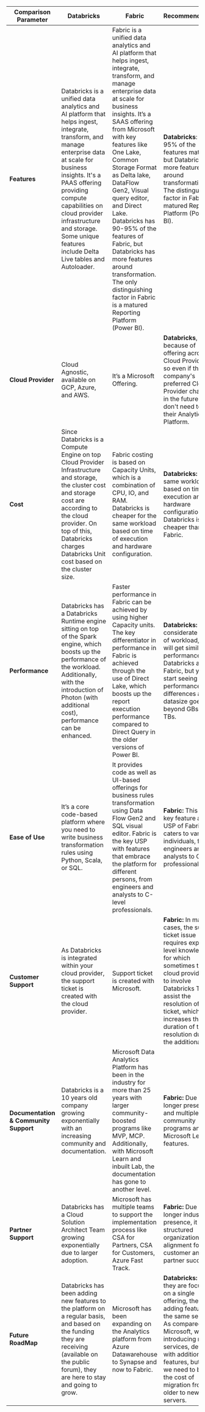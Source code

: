 | **Comparison Parameter** | **Databricks**                                                                                                                                         | **Fabric**                                                                                                                                                                                                                              | **Recommendations**                                                                                                                                                          | **Comments**                                        |
|---------------------------|---------------------------------------------------------------------------------------------------------------------------------------------------------|----------------------------------------------------------------------------------------------------------------------------------------------------------------------------------------------------------------------------------------|-----------------------------------------------------------------------------------------------------------------------------------------------------------------------------|----------------------------------------------------|
| **Features**              | Databricks is a unified data analytics and AI platform that helps ingest, integrate, transform, and manage enterprise data at scale for business insights. It's a PAAS offering providing compute capabilities on cloud provider infrastructure and storage. Some unique features include Delta Live tables and Autoloader. | Fabric is a unified data analytics and AI platform that helps ingest, integrate, transform, and manage enterprise data at scale for business insights. It’s a SAAS offering from Microsoft with key features like One Lake, Common Storage Format as Delta lake, DataFlow Gen2, Visual query editor, and Direct Lake. Databricks has 90-95% of the features of Fabric, but Databricks has more features around transformation. The only distinguishing factor in Fabric is a matured Reporting Platform (Power BI). | **Databricks**: 90-95% of the features match, but Databricks has more features around transformation. The distinguishing factor in Fabric is a matured Reporting Platform (Power BI). | Bifurcate on Data Engineering, Science, and reporting |
| **Cloud Provider**        | Cloud Agnostic, available on GCP, Azure, and AWS.                                                                                                      | It’s a Microsoft Offering.                                                                                                                                                                                                             | **Databricks**, because of offering across Cloud Providers, so even if the company's preferred Cloud Provider changes in the future, they don't need to redo their Analytics Platform. |                                                    |
| **Cost**                  | Since Databricks is a Compute Engine on top Cloud Provider Infrastructure and storage, the cluster cost and storage cost are according to the cloud provider. On top of this, Databricks charges Databricks Unit cost based on the cluster size. | Fabric costing is based on Capacity Units, which is a combination of CPU, IO, and RAM. Databricks is cheaper for the same workload based on time of execution and hardware configuration.                                               | **Databricks:** For the same workload based on time of execution and hardware configuration, Databricks is cheaper than Fabric.                                                 |                                                    |
| **Performance**           | Databricks has a Databricks Runtime engine sitting on top of the Spark engine, which boosts up the performance of the workload. Additionally, with the introduction of Photon (with additional cost), performance can be enhanced. | Faster performance in Fabric can be achieved by using higher Capacity units. The key differentiator in performance in Fabric is achieved through the use of Direct Lake, which boosts up the report execution performance compared to Direct Query in the older versions of Power BI. | **Databricks:** For a considerate level of workload, you will get similar performance in Databricks and Fabric, but you will start seeing performance differences as your datasize goes beyond GBs to TBs.                     |                                                    |
| **Ease of Use**           | It’s a core code-based platform where you need to write business transformation rules using Python, Scala, or SQL.                                    | It provides code as well as UI-based offerings for business rules transformation using Data Flow Gen2 and SQL visual editor. Fabric is the key USP with features that embrace the platform for different persons, from engineers and analysts to C-level professionals. | **Fabric:** This is a key feature and USP of Fabric that caters to various individuals, from engineers and analysts to C-level professionals.                                    |                                                    |
| **Customer Support**      | As Databricks is integrated within your cloud provider, the support ticket is created with the cloud provider.                                        | Support ticket is created with Microsoft.                                                                                                                                                                                              | **Fabric:** In many cases, the support ticket issue requires expert-level knowledge for which sometimes the cloud provider has to involve Databricks Team to assist the resolution of the ticket, which increases the duration of ticket resolution due to the additional hop. |                                                    |
| **Documentation & Community Support** | Databricks is a 10 years old company growing exponentially with an increasing community and documentation.                                    | Microsoft Data Analytics Platform has been in the industry for more than 25 years with larger community-boosted programs like MVP, MCP. Additionally, with Microsoft Learn and inbuilt Lab, the documentation has gone to another level. | **Fabric:** Due to a longer presence and multiple community programs and Microsoft Learn features.                                                                                |                                                    |
| **Partner Support**       | Databricks has a Cloud Solution Architect Team growing exponentially due to larger adoption.                                                           | Microsoft has multiple teams to support the implementation process like CSA for Partners, CSA for Customers, Azure Fast Track.                                                                                                       | **Fabric:** Due to a longer industry presence, it has a structured organization alignment for customer and partner success.                                                      | Funding                                             |
| **Future RoadMap**        | Databricks has been adding new features to the platform on a regular basis, and based on the funding they are receiving (available on the public forum), they are here to stay and going to grow. | Microsoft has been expanding on the Analytics platform from Azure Datawarehouse to Synapse and now to Fabric.                                                                                                                          | **Databricks:** Since they are focused on a single offering, they are adding features to the same service. As compared to Microsoft, who are introducing new services, definitely with additional features, but then we need to bear the cost of migration from older to newer servers. | Databricks is depth-centric but Fabric is more breadth-centric |
